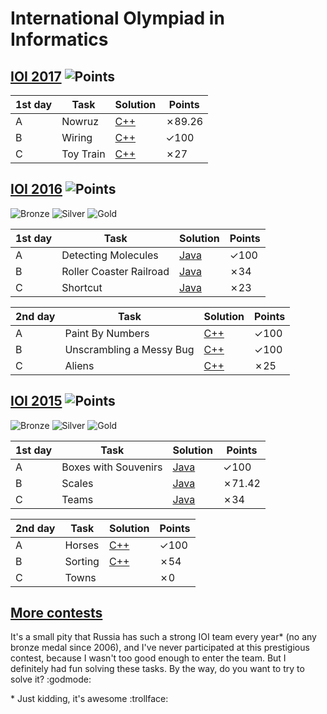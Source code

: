 # International Olympiad in Informatics

## [IOI 2017](https://contest.yandex.ru/ioi/contest/4767/enter/) ![Points](https://img.shields.io/badge/points-216.26/300-blue.svg)

| 1st day | Task | Solution | Points |
|---| ---- | ------ | -------- |
| A | Nowruz | [C++](./IOI%202017/nowruz) | ✗89.26 |
| B | Wiring | [C++](./IOI%202017/wiring.cpp) | ✓100 |
| C | Toy Train | [C++](./IOI%202017/train.cpp) | ✗27 |

## [IOI 2016](https://contest.yandex.ru/contest/2830/problems/) ![Points](https://img.shields.io/badge/points-382/600-blue.svg)

![Bronze](https://img.shields.io/badge/bronze-240/600-C3834C.svg)
![Silver](https://img.shields.io/badge/silver-328/600-lightgrey.svg)
![Gold](https://img.shields.io/badge/gold-416/600-yellow.svg)

| 1st day | Task | Solution | Points |
|---| ---- | ------ | -------- |
| A | Detecting Molecules | [Java](./IOI%202016/molecules.java) | ✓100 |
| B | Roller Coaster Railroad | [Java](./IOI%202016/railroad.java) | ✗34 |
| C | Shortcut | [Java](./IOI%202016/shortcut.java) | ✗23 |

| 2nd day | Task | Solution | Points |
|---| ---- | ------ | -------- |
| A | Paint By Numbers | [C++](./IOI%202016/paint.cpp) | ✓100 |
| B | Unscrambling a Messy Bug | [C++](./IOI%202016/messy.cpp) | ✓100 |
| C | Aliens | [C++](./IOI%202016/aliens.cpp) | ✗25 |

## [IOI 2015](https://contest.yandex.ru/contest/1446/problems/) ![Points](https://img.shields.io/badge/points-359.42/600-blue.svg)

![Bronze](https://img.shields.io/badge/bronze-185.45/600-C3834C.svg)
![Silver](https://img.shields.io/badge/silver-325.55/600-lightgrey.svg)
![Gold](https://img.shields.io/badge/gold-440.42/600-yellow.svg)

| 1st day | Task | Solution | Points |
|---| ---- | ------ | -------- |
| A | Boxes with Souvenirs | [Java](./IOI%202015/boxes.java) | ✓100 |
| B | Scales | [Java](./IOI%202015/scales.java) | ✗71.42 |
| C | Teams | [Java](./IOI%202015/teams.java) | ✗34 |

| 2nd day | Task | Solution | Points |
|---| ---- | ------ | -------- |
| A | Horses | [C++](./IOI%202015/horses.cpp) | ✓100 |
| B | Sorting | [C++](./IOI%202015/sorting.cpp) | ✗54 |
| C | Towns |  | ✗0 |

## [More contests](https://contest.yandex.ru/ioi/?lang=en)

It's a small pity that Russia has such a strong IOI team every year\* (no any bronze medal since 2006), and I've never participated at this prestigious contest, because I wasn't too good enough to enter the team. But I definitely had fun solving these tasks. By the way, do you want to try to solve it? :godmode:

\* Just kidding, it's awesome :trollface:
